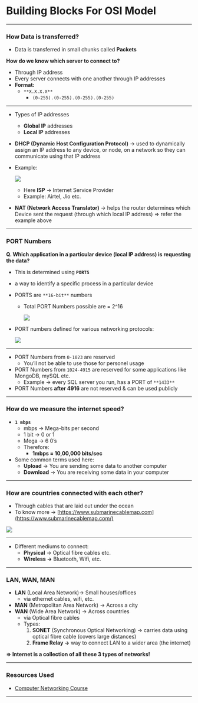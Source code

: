 # Building Blocks For OSI Model

---

### How Data is transferred?

- Data is transferred in small chunks called **Packets**

**How do we know which server to connect to?**

- Through IP address
- Every server connects with one another through IP addresses
- **Format:**
    - `**X.X.X.X**`
        - `(0-255).(0-255).(0-255).(0-255)`

---

- Types of IP addresses
    - **Global IP** addresses
    - **Local IP** addresses
- **DHCP (Dynamic Host Configuration Protocol)** → used to dynamically assign an IP address to any device, or node, on a network so they can communicate using that IP address
- Example:
    
    ![](https://i.imgur.com/txXVYvU.png)
    
    - Here **ISP** → Internet Service Provider
    - Example: Airtel, Jio etc.
- **NAT (Network Access Translator)** → helps the router determines which Device sent the request (through which local IP address) ⇒ refer the example above

---

### PORT Numbers

**Q. Which application in a particular device (local IP address) is requesting the data?**

- This is determined using **`PORTS`**
- a way to identify a specific process in a particular device
- PORTS are `**16-bit**` numbers
    - Total PORT Numbers possible are = 2^16
        
        ![](https://i.imgur.com/loYtbmi.png)
        
- PORT numbers defined for various networking protocols:
    
    ![](https://i.imgur.com/rRXhfb4.png)
    

---

- PORT Numbers from `0-1023` are reserved
    - You’ll not be able to use those for personel usage
- PORT Numbers from `1024-4915` are reserved for some applications like MongoDB, mySQL etc.
    - Example → every SQL server you run, has a PORT of `**1433**`
- PORT Numbers **after 4916** are not reserved & can be used publicly

---

### How do we measure the internet speed?

- **`1 mbps`**
    - mbps → Mega-bits per second
    - 1 bit → 0 or 1
    - Mega → 6 0’s
    - Therefore:
        - **1mbps = 10,00,000 bits/sec**
- Some common terms used here:
    - **Upload** → You are sending some data to another computer
    - **Download** → You are receiving some data in your computer

---

### How are countries connected with each other?

- Through cables that are laid out under the ocean
- To know more → [https://www.submarinecablemap.com](https://www.submarinecablemap.com/)

![](https://i.imgur.com/4xfQGNH.png)

---

- Different mediums to connect:
    - **Physical** → Optical fibre cables etc.
    - **Wireless →** Bluetooth, Wifi, etc.

---

### LAN, WAN, MAN

- **LAN** (Local Area Network)→ Small houses/offices
    - via ethernet cables, wifi, etc.
- **MAN** (Metropolitan Area Network) → Across a city
- **WAN** (Wide Area Network) → Across countries
    - via Optical fibre cables
    - Types:
        1. **SONET** (Synchronous Optical Networking) → carries data using optical fibre cable (covers large distances)
        2. **Frame Relay →** way to connect LAN to a wider area (the internet)

**⇒ Internet is a collection of all these 3 types of networks!**

---
### Resources Used

- [Computer Networking Course](https://youtu.be/IPvYjXCsTg8)

---